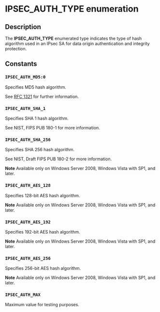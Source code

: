 # IPSEC_AUTH_TYPE enumeration

## Description

The **IPSEC_AUTH_TYPE** enumerated type indicates the type of hash algorithm used in an IPsec SA for data origin
authentication and integrity protection.

## Constants

### `IPSEC_AUTH_MD5:0`

Specifies MD5 hash algorithm.

See [RFC 1321](https://www.ietf.org/rfc/rfc1321.txt) for further information.

### `IPSEC_AUTH_SHA_1`

Specifies SHA 1 hash algorithm.

See NIST, FIPS PUB 180-1 for more information.

### `IPSEC_AUTH_SHA_256`

Specifies SHA 256 hash algorithm.

See NIST, Draft FIPS PUB 180-2 for more information.

**Note** Available only on Windows Server 2008, Windows Vista with SP1, and later.

### `IPSEC_AUTH_AES_128`

Specifies 128-bit AES hash algorithm.

**Note** Available only on Windows Server 2008, Windows Vista with SP1, and later.

### `IPSEC_AUTH_AES_192`

Specifies 192-bit AES hash algorithm.

**Note** Available only on Windows Server 2008, Windows Vista with SP1, and later.

### `IPSEC_AUTH_AES_256`

Specifies 256-bit AES hash algorithm.

**Note** Available only on Windows Server 2008, Windows Vista with SP1, and later.

### `IPSEC_AUTH_MAX`

Maximum value for testing purposes.